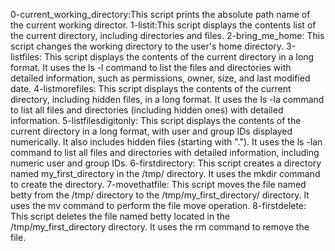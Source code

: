 0-current_working_directory:This script prints the absolute path name of the current working director.
1-listit:This script displays the contents list of the current directory, including directories and files.
2-bring_me_home: This script changes the working directory to the user's home directory.
3-listfiles: This script displays the contents of the current directory in a long format. It uses the ls -l command to list the files and directories with detailed information, such as permissions, owner, size, and last modified date.
4-listmorefiles: This script displays the contents of the current directory, including hidden files, in a long format. It uses the ls -la command to list all files and directories (including hidden ones) with detailed information.
5-listfilesdigitonly: This script displays the contents of the current directory in a long format, with user and group IDs displayed numerically. It also includes hidden files (starting with "."). It uses the ls -lan command to list all files and directories with detailed information, including numeric user and group IDs.
6-firstdirectory: This script creates a directory named my_first_directory in the /tmp/ directory. It uses the mkdir command to create the directory.
7-movethatfile: This script moves the file named betty from the /tmp/ directory to the /tmp/my_first_directory/ directory. It uses the mv command to perform the file move operation.
8-firstdelete: This script deletes the file named betty located in the /tmp/my_first_directory directory. It uses the rm command to remove the file.
